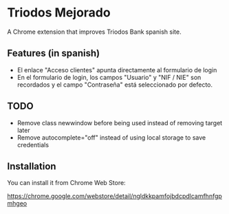 # Triodos Mejorado

A Chrome extension that improves Triodos Bank spanish site.

## Features (in spanish)

- El enlace "Acceso clientes" apunta directamente al formulario de login
- En el formulario de login, los campos "Usuario" y "NIF / NIE" son recordados y el campo "Contraseña" está seleccionado por defecto.

## TODO

- Remove class newwindow before being used instead of removing target later
- Remove autocomplete="off" instead of using local storage to save credentials

## Installation

You can install it from Chrome Web Store:

https://chrome.google.com/webstore/detail/ngldkkpamfojbdcpdlcamfhnfgpmhgeo
